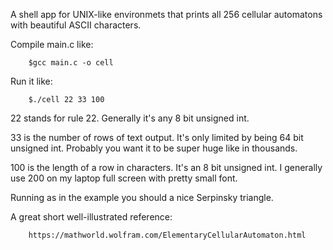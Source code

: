 A shell app for UNIX-like environmets that prints all 256 cellular automatons with beautiful ASCII characters.

Compile main.c like:

        $gcc main.c -o cell
        
Run it like:

        $./cell 22 33 100
        
22 stands for rule 22. 
Generally it's any 8 bit unsigned int. 

33 is the number of rows of text output.
It's only limited by being 64 bit unsigned int.
Probably you want it to be super huge like in thousands.

100 is the length of a row in characters.
It's an 8 bit unsigned int. 
I generally use 200 on my laptop full screen with pretty small font.

Running as in the example you should a nice Serpinsky triangle.

A great short well-illustrated reference:

        https://mathworld.wolfram.com/ElementaryCellularAutomaton.html
